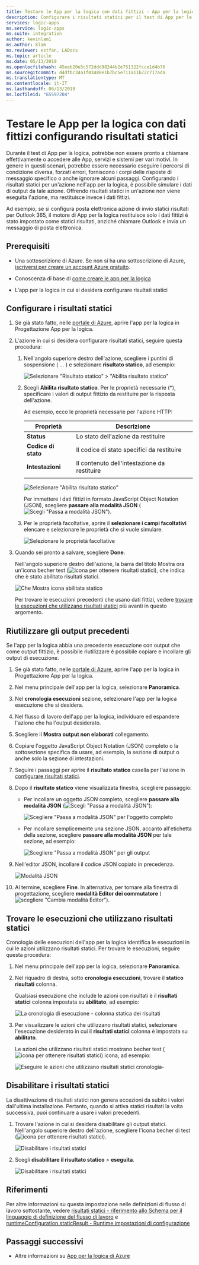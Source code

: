 ```yaml
---
title: Testare le App per la logica con dati fittizi - App per la logica di Azure
description: Configurare i risultati statici per il test di App per la logica con dati fittizi senza interessare gli ambienti di produzione
services: logic-apps
ms.service: logic-apps
ms.suite: integration
author: kevinlam1
ms.author: klam
ms.reviewer: estfan, LADocs
ms.topic: article
ms.date: 05/13/2019
ms.openlocfilehash: 45eeb20e5c572ddd98244b2e751322fcce1d4b76
ms.sourcegitcommit: d4dfbc34a1f03488e1b7bc5e711a11b72c717ada
ms.translationtype: MT
ms.contentlocale: it-IT
ms.lasthandoff: 06/13/2019
ms.locfileid: "65597204"
---
```

# <a name="test-logic-apps-with-mock-data-by-setting-up-static-results"></a>Testare le App per la logica con dati fittizi configurando risultati statici

Durante il test di App per la logica, potrebbe non essere pronto a chiamare effettivamente o accedere alle App, servizi e sistemi per vari motivi. In genere in questi scenari, potrebbe essere necessario eseguire i percorsi di condizione diversa, forzati errori, forniscono i corpi delle risposte di messaggio specifico o anche ignorare alcuni passaggi. Configurando i risultati statici per un'azione nell'app per la logica, è possibile simulare i dati di output da tale azione. Offrendo risultati statici in un'azione non viene eseguita l'azione, ma restituisce invece i dati fittizi.

Ad esempio, se si configura posta elettronica azione di invio statici risultati per Outlook 365, il motore di App per la logica restituisce solo i dati fittizi è stato impostato come statici risultati, anziché chiamare Outlook e invia un messaggio di posta elettronica.

## <a name="prerequisites"></a>Prerequisiti

* Una sottoscrizione di Azure. Se non si ha una sottoscrizione di Azure, <a href="https://azure.microsoft.com/free/" target="_blank">iscriversi per creare un account Azure gratuito</a>.

* Conoscenza di base di [come creare le app per la logica](../logic-apps/quickstart-create-first-logic-app-workflow.md)

* L'app per la logica in cui si desidera configurare risultati statici

<a name="set-up-static-results"></a>

## <a name="set-up-static-results"></a>Configurare i risultati statici

1. Se già stato fatto, nelle [portale di Azure](https://portal.azure.com), aprire l'app per la logica in Progettazione App per la logica.

1. L'azione in cui si desidera configurare risultati statici, seguire questa procedura: 

   1. Nell'angolo superiore destro dell'azione, scegliere i puntini di sospensione ( *...* ) e selezionare **risultato statico**, ad esempio:

      ![Selezionare "Risultato statico" > "Abilita risultato statico"](./media/test-logic-apps-mock-data-static-results/select-static-result.png)

   1. Scegli **Abilita risultato statico**. Per le proprietà necessarie (*), specificare i valori di output fittizio da restituire per la risposta dell'azione.

      Ad esempio, ecco le proprietà necessarie per l'azione HTTP:

      | Proprietà | Descrizione |
      |----------|-------------|
      | **Status** | Lo stato dell'azione da restituire |
      | **Codice di stato** | Il codice di stato specifici da restituire |
      | **Intestazioni** | Il contenuto dell'intestazione da restituire |
      |||

      ![Selezionare "Abilita risultato statico"](./media/test-logic-apps-mock-data-static-results/enable-static-result.png)

      Per immettere i dati fittizi in formato JavaScript Object Notation (JSON), scegliere **passare alla modalità JSON** (![Scegli "Passa a modalità JSON"](./media/test-logic-apps-mock-data-static-results/switch-to-json-mode-button.png)).

   1. Per le proprietà facoltative, aprire il **selezionare i campi facoltativi** elencare e selezionare le proprietà che si vuole simulare.

      ![Selezionare le proprietà facoltative](./media/test-logic-apps-mock-data-static-results/optional-properties.png)

1. Quando sei pronto a salvare, scegliere **Done**.

   Nell'angolo superiore destro dell'azione, la barra del titolo Mostra ora un'icona becher test (![icona per ottenere risultati statici](./media/test-logic-apps-mock-data-static-results/static-results-test-beaker-icon.png)), che indica che è stato abilitato risultati statici.

   ![Che Mostra icona abilitata statico](./media/test-logic-apps-mock-data-static-results/static-results-enabled.png)

   Per trovare le esecuzioni precedenti che usano dati fittizi, vedere [trovare le esecuzioni che utilizzano risultati statici](#find-runs-mock-data) più avanti in questo argomento.

<a name="reuse-sample-outputs"></a>

## <a name="reuse-previous-outputs"></a>Riutilizzare gli output precedenti

Se l'app per la logica abbia una precedente esecuzione con output che come output fittizio, è possibile riutilizzare è possibile copiare e incollare gli output di esecuzione.

1. Se già stato fatto, nelle [portale di Azure](https://portal.azure.com), aprire l'app per la logica in Progettazione App per la logica.

1. Nel menu principale dell'app per la logica, selezionare **Panoramica**.

1. Nel **cronologia esecuzioni** sezione, selezionare l'app per la logica esecuzione che si desidera.

1. Nel flusso di lavoro dell'app per la logica, individuare ed espandere l'azione che ha l'output desiderato.

1. Scegliere il **Mostra output non elaborati** collegamento.

1. Copiare l'oggetto JavaScript Object Notation (JSON) completo o la sottosezione specifica da usare, ad esempio, la sezione di output o anche solo la sezione di intestazioni.

1. Seguire i passaggi per aprire il **risultato statico** casella per l'azione in [configurare risultati statici](#set-up-static-results).

1. Dopo il **risultato statico** viene visualizzata finestra, scegliere passaggio:

   * Per incollare un oggetto JSON completo, scegliere **passare alla modalità JSON** (![Scegli "Passa a modalità JSON"](./media/test-logic-apps-mock-data-static-results/switch-to-json-mode-button.png)):

     ![Scegliere "Passa a modalità JSON" per l'oggetto completo](./media/test-logic-apps-mock-data-static-results/switch-to-json-mode-button-complete.png)

   * Per incollare semplicemente una sezione JSON, accanto all'etichetta della sezione, scegliere **passare alla modalità JSON** per tale sezione, ad esempio:

     ![Scegliere "Passa a modalità JSON" per gli output](./media/test-logic-apps-mock-data-static-results/switch-to-json-mode-button-outputs.png)

1. Nell'editor JSON, incollare il codice JSON copiato in precedenza.

   ![Modalità JSON](./media/test-logic-apps-mock-data-static-results/json-editing-mode.png)

1. Al termine, scegliere **Fine**. In alternativa, per tornare alla finestra di progettazione, scegliere **modalità Editor dei commutatore** (![scegliere "Cambia modalità Editor"](./media/test-logic-apps-mock-data-static-results/switch-editor-mode-button.png)).

<a name="find-runs-mock-data"></a>

## <a name="find-runs-that-use-static-results"></a>Trovare le esecuzioni che utilizzano risultati statici

Cronologia delle esecuzioni dell'app per la logica identifica le esecuzioni in cui le azioni utilizzano risultati statici. Per trovare le esecuzioni, seguire questa procedura:

1. Nel menu principale dell'app per la logica, selezionare **Panoramica**. 

1. Nel riquadro di destra, sotto **cronologia esecuzioni**, trovare il **statico risultati** colonna. 

   Qualsiasi esecuzione che include le azioni con risultati è il **risultati statici** colonna impostata su **abilitato**, ad esempio:

   ![La cronologia di esecuzione - colonna statica dei risultati](./media/test-logic-apps-mock-data-static-results/run-history.png)

1. Per visualizzare le azioni che utilizzano risultati statici, selezionare l'esecuzione desiderato in cui il **risultati statici** colonna è impostata su **abilitato**.

   Le azioni che utilizzano risultati statici mostrano becher test (![icona per ottenere risultati statici](./media/test-logic-apps-mock-data-static-results/static-results-test-beaker-icon.png)) icona, ad esempio:

   ![Eseguire le azioni che utilizzano risultati statici cronologia-](./media/test-logic-apps-mock-data-static-results/static-results-enabled-run-details.png)

## <a name="disable-static-results"></a>Disabilitare i risultati statici

La disattivazione di risultati statici non genera eccezioni da subito i valori dall'ultima installazione. Pertanto, quando si attiva statici risultati la volta successiva, puoi continuare a usare i valori precedenti.

1. Trovare l'azione in cui si desidera disabilitare gli output statici. Nell'angolo superiore destro dell'azione, scegliere l'icona becher di test (![icona per ottenere risultati statici](./media/test-logic-apps-mock-data-static-results/static-results-test-beaker-icon.png)).

   ![Disabilitare i risultati statici](./media/test-logic-apps-mock-data-static-results/disable-static-results.png)

1. Scegli **disabilitare il risultato statico** > **eseguita**.

   ![Disabilitare i risultati statici](./media/test-logic-apps-mock-data-static-results/disable-static-results-button.png)

## <a name="reference"></a>Riferimenti

Per altre informazioni su questa impostazione nelle definizioni di flusso di lavoro sottostante, vedere [risultati statici - riferimento allo Schema per il linguaggio di definizione del flusso di lavoro](../logic-apps/logic-apps-workflow-definition-language.md#static-results) e [runtimeConfiguration.staticResult - Runtime impostazioni di configurazione](../logic-apps/logic-apps-workflow-actions-triggers.md#runtime-configuration-settings)

## <a name="next-steps"></a>Passaggi successivi

* Altre informazioni su [App per la logica di Azure](../logic-apps/logic-apps-overview.md)